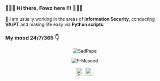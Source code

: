 ### 👋👋👋 Hi there, Fowz here !!! 👋👋👋


🔭 I am usually working in the areas of **Information Security**, conducting **VA/PT** and making life easy via **Python scripts**.

### My mood 24/7/365 👇
<p align="center"> 
<img align="center" src=https://i.pinimg.com/originals/f3/25/58/f325581f9612cdc77538f205e66a3d3f.jpg alt="SadPepe" /></a>

<p align="center"> <img src="https://github-readme-stats.vercel.app/api?username=F-Masood&count_private=true&show_icons=true&theme=radical" alt=F-Masood /> </p>

<p align="center"> 
<a href="https://grumpygeekwrites.wordpress.com/" target="blank"><img align="center" src=https://www.externaldesign.com/wp-content/uploads/2017/06/wordpress-logo-300px.png alt="F-Masood" height="25" width="25" /></a>
<a href=https://www.linkedin.com/in/f-masood/ target="blank"><img align="center" src=https://cdn.jsdelivr.net/npm/simple-icons@3.0.1/icons/linkedin.svg alt="https://www.linkedin.com/in/f-masood/ height="25" width="25" /></a>    
</p>
